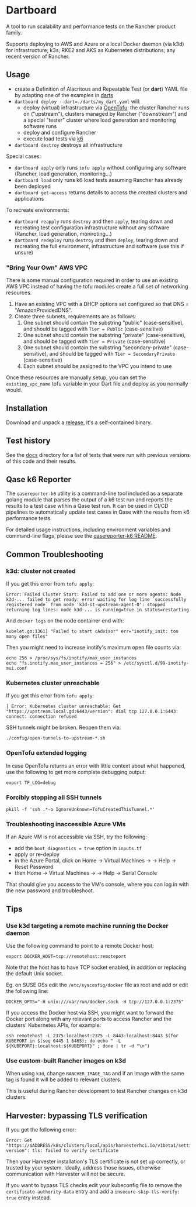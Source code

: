 # Dartboard

A tool to run scalability and performance tests on the Rancher product family.

Supports deploying to AWS and Azure or a local Docker daemon (via k3d) for infrastructure; k3s, RKE2 and AKS as Kubernetes distributions; any recent version of Rancher.

## Usage

 - create a Definition of Alacritous and Repeatable Test (or **dart**) YAML file by adapting one of the examples in [darts](./darts)
 - `dartboard deploy --dart=./darts/my_dart.yaml` will:
   - deploy (virtual) infrastructure via [OpenTofu](https://opentofu.org/): the cluster Rancher runs on ("upstream"), clusters managed by Rancher ("downstream") and a special "tester" cluster where load generation and monitoring software runs
   - deploy and configure Rancher
   - execute load tests via [k6](https://k6.io/)
 - `dartboard destroy` destroys all infrastructure

Special cases:
 - `dartboard apply` only runs `tofu apply` without configuring any software (Rancher, load generation, monitoring...)
 - `dartboard load` only runs k6 load tests assuming Rancher has already been deployed
 - `dartboard get-access` returns details to access the created clusters and applications

To recreate environments:
 - `dartboard reapply` runs `destroy` and then `apply`, tearing down and recreating test configuration infrastructure without any software (Rancher, load generation, moniroting...)
 - `dartboard redeploy` runs `destroy` and then `deploy`, tearing down and recreating the full environment, infrastructure and software (use this if unsure)

### "Bring Your Own" AWS VPC
There is some manual configuration required in order to use an existing AWS VPC instead of having the tofu modules create a full set of networking resources.

1. Have an existing VPC with a DHCP options set configured so that DNS = "AmazonProvidedDNS".
2. Create three subnets, requirements are as follows:
   1. One subnet should contain the substring "public" (case-sensitive), and should be tagged with `Tier = Public` (case-sensitive)
   2. One subnet should contain the substring "private" (case-sensitive), and should be tagged with `Tier = Private` (case-sensitive)
   3. One subnet should contain the substring "secondary-private" (case-sensitive), and should be tagged with `Tier = SecondaryPrivate` (case-sensitive)
   4. Each subnet should be assigned to the VPC you intend to use

Once these resources are manually setup, you can set the `existing_vpc_name` tofu variable in your Dart file and deploy as you normally would.

## Installation

Download and unpack a [release](https://github.com/rancher/dartboard/releases/), it's a self-contained binary.

## Test history

See the [docs](docs) directory for a list of tests that were run with previous versions of this code and their results.

## Qase k6 Reporter

The `qasereporter-k6` utility is a command-line tool included as a separate golang module that parses the output of a k6 test run and reports the results to a test case wtihin a Qase test run. It can be used in CI/CD pipelines to automatically update test cases in Qase with the results from k6 performance tests.

For detailed usage instructions, including environment variables and command-line flags, please see the [qasereporter-k6 README](qasereporter-k6/README.md).

## Common Troubleshooting

### k3d: cluster not created

If you get this error from `tofu apply`:
```
Error: Failed Cluster Start: Failed to add one or more agents: Node k3d-... failed to get ready: error waiting for log line `successfully registered node` from node 'k3d-st-upstream-agent-0': stopped returning log lines: node k3d-... is running=true in status=restarting
```

And `docker logs` on the node container end with:
```
kubelet.go:1361] "Failed to start cAdvisor" err="inotify_init: too many open files"
```

Then you might need to increase inotify's maximum open file counts via:
```
echo 256 > /proc/sys/fs/inotify/max_user_instances
echo "fs.inotify.max_user_instances = 256" > /etc/sysctl.d/99-inotify-mui.conf
```

### Kubernetes cluster unreachable

If you get this error from `tofu apply`:
```
│ Error: Kubernetes cluster unreachable: Get "https://upstream.local.gd:6443/version": dial tcp 127.0.0.1:6443: connect: connection refused
```

SSH tunnels might be broken. Reopen them via:
```shell
./config/open-tunnels-to-upstream-*.sh
```

### OpenTofu extended logging

In case OpenTofu returns an error with little context about what happened, use the following to get more complete debugging output:
```shell
export TF_LOG=debug
```

### Forcibly stopping all SSH tunnels

```shell
pkill -f 'ssh .*-o IgnoreUnknown=TofuCreatedThisTunnel.*'
```

### Troubleshooting inaccessible Azure VMs

If an Azure VM is not accessible via SSH, try the following:
- add the `boot_diagnostics = true` option in `inputs.tf`
- apply or re-deploy
- in the Azure Portal, click on Home -> Virtual Machines -> <name> -> Help -> Reset Password
- then Home -> Virtual Machines -> <name> -> Help -> Serial Console

That should give you access to the VM's console, where you can log in with the new password and troubleshoot.

## Tips

### Use k3d targeting a remote machine running the Docker daemon

Use the following command to point to a remote Docker host:
```shell
export DOCKER_HOST=tcp://remotehost:remoteport
```

Note that the host has to have TCP socket enabled, in addition or replacing the default Unix socket.

Eg. on SUSE OSs edit the `/etc/sysconfig/docker` file as root and add or edit the following line:
```
DOCKER_OPTS="-H unix:///var/run/docker.sock -H tcp://127.0.0.1:2375"
```

If you access the Docker host via SSH, you might want to forward the Docker port along with any relevant ports to access Rancher and the clusters' Kubernetes APIs, for example:

```shell
ssh remotehost -L 2375:localhost:2375 -L 8443:localhost:8443 $(for KUBEPORT in $(seq 6445 1 6465); do echo " -L ${KUBEPORT}:localhost:${KUBEPORT}" ; done | tr -d "\n")
```

### Use custom-built Rancher images on k3d

When using `k3d`, change `RANCHER_IMAGE_TAG` and if an image with the same tag is found it will be added to relevant clusters.

This is useful during Rancher development to test Rancher changes on k3d clusters.

## Harvester: bypassing TLS verification

If you get the following error:

```
Error: Get "https://$ADDRESS/k8s/clusters/local/apis/harvesterhci.io/v1beta1/settings/server-version": tls: failed to verify certificate
```

Then your Harvester installation's TLS certificate is not set up correctly, or trusted by your system. Ideally, address those issues, otherwise communication with Harvester will not be secure.

If you want to bypass TLS checks edit your kubeconfig file to remove the `certificate-authority-data` entry and add a `insecure-skip-tls-verify: true` entry instead.
